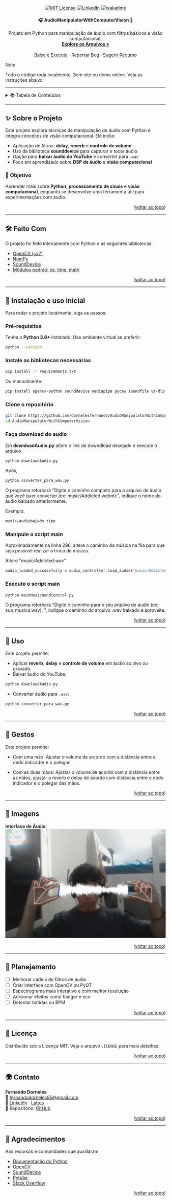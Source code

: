 <a id="readme-top"></a>
<div align="center">
  
  [![MIT License][license-shield]][license-url]
  [![LinkedIn][linkedin-shield]][linkedin-url]
  [![wakatime](https://wakatime.com/badge/user/baef9f39-b902-46fe-8782-24dcaee377e9/project/96a0dc07-5292-4aa6-ba52-eeefff3953a2.svg)](https://wakatime.com/badge/user/baef9f39-b902-46fe-8782-24dcaee377e9/project/96a0dc07-5292-4aa6-ba52-eeefff3953a2)
</div>

<h4 align="center"> 
	🎧 AudioManipulatorWithComputerVision 🎥
</h4>

<p align="center">
  Projeto em Python para manipulação de áudio com filtros básicos e visão computacional.
  <br />
  <a href="https://github.com/dornelesfernando/AudioManipulatorWithComputerVision"><strong>Explore os Arquivos »</strong></a>
  <br />
  <br />
  <a href="#instalacao">Baixe e Execute</a>
  ·
  <a href="https://github.com/dornelesfernando/AudioManipulatorWithComputerVision/issues/new?template=bug-report-%F0%9F%90%9B.md">Reportar Bug</a>
  ·
  <a href="https://github.com/dornelesfernando/AudioManipulatorWithComputerVision/issues/new?template=feature-request-%E2%9C%A8.md">Sugerir Recurso</a>
</p>

> [!NOTE]
> Todo o código roda localmente. Sem site ou demo online. Veja as instruções abaixo.

---

<details>
  <summary>📚 Tabela de Conteúdos</summary>
  <ol>
    <li><a href="#sobre-o-projeto">Sobre o Projeto</a></li>
    <li><a href="#feito-com">Feito Com</a></li>
    <li><a href="#instalacao">Instalação</a></li>
    <li><a href="#uso">Uso</a></li>
    <li><a href="#gestos">Uso</a></li>
    <li><a href="#roadmap">Planejamento</a></li>
    <li><a href="#licenca">Licença</a></li>
    <li><a href="#contato">Contato</a></li>
    <li><a href="#agradecimentos">Agradecimentos</a></li>
  </ol>
</details>

---

<a id="sobre-o-projeto"></a>
## ✨ Sobre o Projeto

Este projeto explora técnicas de manipulação de áudio com Python e integra conceitos de visão computacional. Ele inclui:

- Aplicação de filtros: **delay**, **reverb** e **controle de volume**
- Uso da biblioteca **sounddevice** para capturar e tocar áudio
- Opção para **baixar áudio do YouTube** e converter para `.wav`
- Foco em aprendizado sobre **DSP de áudio** e **visão computacional**

### 🎯 Objetivo

Aprender mais sobre **Python**, **processamento de sinais** e **visão computacional**, enquanto se desenvolve uma ferramenta útil para experimentações com áudio.

<p align="right">(<a href="#readme-top">voltar ao topo</a>)</p>

---

<a id="feito-com"></a>
## 🛠️ Feito Com

O projeto foi feito inteiramente com Python e as seguintes bibliotecas:

* [OpenCV (cv2)](https://pypi.org/project/opencv-python/)
* [NumPy](https://numpy.org/)
* [SoundDevice](https://pypi.org/project/sounddevice/)
* [Módulos padrão: os, time, math](https://docs.python.org/3/)

<p align="right">(<a href="#readme-top">voltar ao topo</a>)</p>

---

<a id="instalacao"></a>
## 🚀 Instalação e uso inicial

Para rodar o projeto localmente, siga os passos:

### Pré-requisitos

Tenha o **Python 3.8+** instalado. Use ambiente virtual se preferir:

```sh
python --version
```

### Instale as bibliotecas necessárias

```sh
pip install -r requirements.txt
```

Ou manualmente:

```sh
pip install opencv-python sounddevice mediapipe pycaw soundfile yt-dlp pydub pedalboard
```

### Clone o repositório

```sh
git clone https://github.com/dornelesfernando/AudioManipulatorWithComputerVision.git
cd AudioManipulatorWithComputerVision
```

### Faça download do audio

Em **downloadAudio.py** altere o link de downdload desejado e execute o arquivo

```sh
python downloadAudio.py
```

Após,
```sh
python converter_para_wav.py
```

O programa retornará "Digite o caminho completo para o arquivo de áudio que você quer converter (ex: music/Addicted.webm):", indique o nome do áudio baixado anteriormente.

Exemplo:
```sh
music/audiobaixdo.tipo
```

### Manipule o script main

Aproximadamente na linha 296, altere o caminho da música na fila para que seja possível realizar a troca de música.

Altere "music/Addicted.wav"
```sh
audio_loaded_successfully = audio_controller.load_audio("music/Addicted.wav")
```

### Execute o script main

```sh
python mainMusicHandControl.py
```

O programa retornará "Digite o caminho para o seu arquivo de áudio (ex: sua_musica.wav): ", indique o caminho do arquivo .wav baixado e aproveite.

<p align="right">(<a href="#readme-top">voltar ao topo</a>)</p>

---

<a id="uso"></a>
## 🌟 Uso

Este projeto permite:

- Aplicar **reverb**, **delay** e **controle de volume** em áudio ao vivo ou gravado.
- Baixar áudio do YouTube:

```sh
python downloadAudio.py
```

- Converter áudio para `.wav`:

```sh
python converter_para_wav.py
```

<p align="right">(<a href="#readme-top">voltar ao topo</a>)</p>

---

<a id="gestos"></a>
## 👋 Gestos

Este projeto permite:

- Com uma mão: Ajustar o volume de arcordo com a distância entre o dedo indicador e o polegar.

- Com as duas mãos: Ajustar o volume de acordo com a distância entre as mãos, ajustar o reverb e delay de acordo com distância entre o dedo indicador e o polegar das mãos.


<p align="right">(<a href="#readme-top">voltar ao topo</a>)</p>

---

<a id="images"></a>
## 📸 Imagens

**Interface de Áudio:**  
![Audio Interface](./images/uso.jpg)


<p align="right">(<a href="#readme-top">voltar ao topo</a>)</p>

---

<a id="roadmap"></a>
## 📍 Planejamento

- [ ] Melhorar cadeia de filtros de áudio  
- [ ] Criar interface com OpenCV ou PyQT  
- [ ] Espectrograma mais interativo e com melhor resolução  
- [ ] Adicionar efeitos como flanger e eco  
- [ ] Detectar batidas ou BPM  

<p align="right">(<a href="#readme-top">voltar ao topo</a>)</p>

---

<a id="licenca"></a>
## 📝 Licença

Distribuído sob a Licença MIT. Veja o arquivo `LICENSE` para mais detalhes.

<p align="right">(<a href="#readme-top">voltar ao topo</a>)</p>

---

<a id="contato"></a>
## 🌍 Contato

**Fernando Dorneles**  
📧 fernandodorneles95@gmail.com  
🔗 [LinkedIn](https://www.linkedin.com/in/fernandodorneles) · [Lattes](http://lattes.cnpq.br/0532418852427960)  
🔗 Repositório: [GitHub](https://github.com/dornelesfernando/AudioManipulatorWithComputerVision)

<p align="right">(<a href="#readme-top">voltar ao topo</a>)</p>

---

<a id="agradecimentos"></a>
## 🤝 Agradecimentos

Aos recursos e comunidades que auxiliaram:

- [Documentação do Python](https://docs.python.org/)
- [OpenCV](https://docs.opencv.org/)
- [SoundDevice](https://python-sounddevice.readthedocs.io/)
- [Pytube](https://pytube.io/)
- [Stack Overflow](https://stackoverflow.com/)

<p align="right">(<a href="#readme-top">voltar ao topo</a>)</p>

<!-- MARKDOWN LINKS & IMAGES -->
<!-- https://www.markdownguide.org/basic-syntax/#reference-style-links -->
[license-shield]: https://img.shields.io/github/license/dornelesfernando/AgrIFFar.svg?style=for-the-badge
[license-url]: https://github.com/dornelesfernando/AgrIFFar/blob/main/LICENSE
[linkedin-shield]: https://img.shields.io/badge/-LinkedIn-black.svg?style=for-the-badge&logo=linkedin&colorB=555
[linkedin-url]: https://www.linkedin.com/in/fernandodorneles
